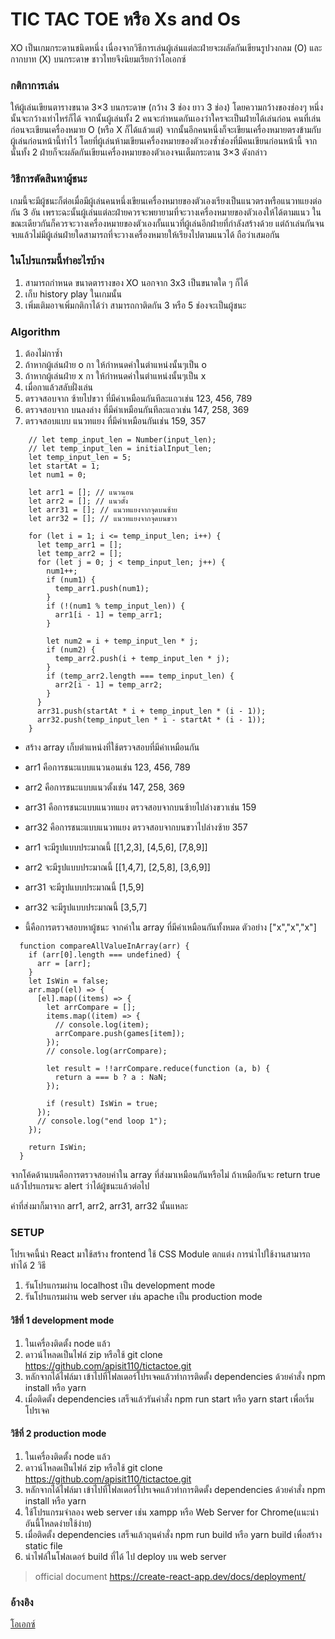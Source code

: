 # TIC TAC TOE หรือ Xs and Os

XO เป็นเกมกระดานชนิดหนึ่ง เนื่องจากวิธีการเล่นผู้เล่นแต่ละฝ่ายจะผลัดกันเขียนรูปวงกลม (O) และกากบาท (X) บนกระดาษ ชาวไทยจึงนิยมเรียกว่าโอเอกซ์

### กติกาการเล่น

ให้ผู้เล่นเขียนตารางขนาด 3×3 บนกระดาษ (กว้าง 3 ช่อง ยาว 3 ช่อง) โดยความกว้างของช่องๆ หนึ่งนั้นจะกว้างเท่าไหร่ก็ได้ จากนั้นผู้เล่นทั้ง 2 คนจะกำหนดกันเองว่าใครจะเป็นฝ่ายได้เล่นก่อน คนที่เล่นก่อนจะเขียนเครื่องหมาย O (หรือ X ก็ได้แล้วแต่) จากนั้นอีกคนหนึ่งก็จะเขียนเครื่องหมายตรงข้ามกับผู้เล่นก่อนหน้านี้ทำไว้ โดยที่ผู้เล่นห้ามเขียนเครื่องหมายของตัวเองซ้ำช่องที่มีคนเขียนก่อนหน้านี้ จากนั้นทั้ง 2 ฝ่ายก็จะผลัดกันเขียนเครื่องหมายของตัวเองจนเต็มกระดาน 3×3 ดังกล่าว

### วิธีการตัดสินหาผู้ชนะ

เกมนี้จะมีผู้ชนะก็ต่อเมื่อมีผู้เล่นคนหนึ่งเขียนเครื่องหมายของตัวเองเรียงเป็นแนวตรงหรือแนวทแยงต่อกัน 3 อัน เพราะฉะนั้นผู้เล่นแต่ละฝ่ายควรจะพยายามที่จะวางเครื่องหมายของตัวเองให้ได้ตามแนว ในขณะเดียวกันก็ควรจะวางเครื่องหมายของตัวเองกั้นแนวที่ผู้เล่นอีกฝ่ายที่กำลังสร้างด้วย แต่ถ้าเล่นกันจนจบแล้วไม่มีผู้เล่นฝ่ายใดสามารถที่จะวางเครื่องหมายให้เรียงไปตามแนวได้ ถือว่าเสมอกัน

### ในโปรแกรมนี้ทำอะไรบ้าง

1. สามารถกำหนด ขนาดตารางของ XO นอกจาก 3x3 เป็นขนาดใด ๆ ก็ได้
1. เก็บ history play ในเกมนั้น
1. เพิ่มเติมอาจเพิ่มกติกาได้ว่า สามารถกาติดกัน 3 หรือ 5 ช่องจะเป็นผู้ชนะ

### Algorithm

1. ต้องไม่กาซ้ำ
1. ถ้าหากผู้เล่นฝ่าย o กา ให้กำหนดค่าในตำแหน่งนั้นๆเป็น o
1. ถ้าหากผู้เล่นฝ่าย x กา ให้กำหนดค่าในตำแหน่งนั้นๆเป็น x
1. เมื่อกาแล้วสลับฝั่งเล่น
1. ตรวจสอบจาก ซ้ายไปขวา ที่มีค่าเหมือนกันทีละแถวเช่น 123, 456, 789
1. ตรวจสอบจาก บนลงล่าง ที่มีค่าเหมือนกันทีละแถวเช่น 147, 258, 369
1. ตรวจสอบแบบ แนวทแยง ที่มีค่าเหมือนกันเช่น 159, 357

```react
    // let temp_input_len = Number(input_len);
    // let temp_input_len = initialInput_len;
    let temp_input_len = 5;
    let startAt = 1;
    let num1 = 0;

    let arr1 = []; // แนวนอน
    let arr2 = []; // แนวตั้ง
    let arr31 = []; // แนวทแยงจากจุดบนซ้าย
    let arr32 = []; // แนวทแยงจากจุดบนขวา

    for (let i = 1; i <= temp_input_len; i++) {
      let temp_arr1 = [];
      let temp_arr2 = [];
      for (let j = 0; j < temp_input_len; j++) {
        num1++;
        if (num1) {
          temp_arr1.push(num1);
        }
        if (!(num1 % temp_input_len)) {
          arr1[i - 1] = temp_arr1;
        }

        let num2 = i + temp_input_len * j;
        if (num2) {
          temp_arr2.push(i + temp_input_len * j);
        }
        if (temp_arr2.length === temp_input_len) {
          arr2[i - 1] = temp_arr2;
        }
      }
      arr31.push(startAt * i + temp_input_len * (i - 1));
      arr32.push(temp_input_len * i - startAt * (i - 1));
    }
```

- สร้าง array เก็บตำแหน่งที่ใช้ตรวจสอบที่มีค่าเหมือนกัน
- arr1 คือการชนะแบบแนวนอนเช่น 123, 456, 789
- arr2 คือการชนะแบบแนวตั้งเช่น 147, 258, 369
- arr31 คือการชนะแบบแนวทแยง ตรวจสอบจากบนซ้ายไปล่างขวาเช่น 159
- arr32 คือการชนะแบบแนวทแยง ตรวจสอบจากบนขวาไปล่างซ้าย 357

- arr1 จะมีรูปแบบประมาณนี้ [[1,2,3], [4,5,6], [7,8,9]]
- arr2 จะมีรูปแบบประมาณนี้ [[1,4,7], [2,5,8], [3,6,9]]
- arr31 จะมีรูปแบบประมาณนี้ [1,5,9]
- arr32 จะมีรูปแบบประมาณนี้ [3,5,7]
- นี้คือการตรวจสอบหาผู้ชนะ จากค่าใน array ที่มีค่าเหมือนกันทั้งหมด ตัวอย่าง ["x","x","x"]

```react
  function compareAllValueInArray(arr) {
    if (arr[0].length === undefined) {
      arr = [arr];
    }
    let IsWin = false;
    arr.map((el) => {
      [el].map((items) => {
        let arrCompare = [];
        items.map((item) => {
          // console.log(item);
          arrCompare.push(games[item]);
        });
        // console.log(arrCompare);

        let result = !!arrCompare.reduce(function (a, b) {
          return a === b ? a : NaN;
        });

        if (result) IsWin = true;
      });
      // console.log("end loop 1");
    });

    return IsWin;
  }
```

จากโค้ดด้านบนคือการตรวจสอบค่าใน array ที่ส่งมาเหมือนกันหรือไม่ ถ้าเหมือกันจะ return true แล้วโปรแกรมจะ alert ว่าได้ผู้ชนะแล้วต่อไป

ค่าที่ส่งมาก็มาจาก arr1, arr2, arr31, arr32 นั้นแหละ

### SETUP

โปรเจคนี้นำ React มาใช้สร้าง frontend ใช้ CSS Module ตกแต่ง การนำไปใช้งานสามารถทำได้ 2 วิธี

1. รันโปรแกรมผ่าน localhost เป็น development mode
1. รันโปรแกรมผ่าน web server เช่น apache เป็น production mode

#### วิธีที่ 1 development mode

1. ในเครื่องติดตั้ง node แล้ว
1. ดาวน์โหลดเป็นไฟล์ zip หรือใช้ git clone https://github.com/apisit110/tictactoe.git
1. หลักจากได้ไฟล์มา เข้าไปที่โฟลเดอร์โปรเจคแล้วทำการติดตั้ง dependencies ด้วยคำสั่ง npm install หรือ yarn
1. เมื่อติดตั้ง dependencies เสร็จแล้วรันคำสั่ง npm run start หรือ yarn start เพื่อเริ่มโปรเจค

#### วิธีที่ 2 production mode

1. ในเครื่องติดตั้ง node แล้ว
1. ดาวน์โหลดเป็นไฟล์ zip หรือใช้ git clone https://github.com/apisit110/tictactoe.git
1. หลักจากได้ไฟล์มา เข้าไปที่โฟลเดอร์โปรเจคแล้วทำการติดตั้ง dependencies ด้วยคำสั่ง npm install หรือ yarn
1. ใช้โปรแกรมจำลอง web server เช่น xampp หรือ Web Server for Chrome(แนะนำอันนี้โหลดง่ายใช้ง่าย)
1. เมื่อติดตั้ง dependencies เสร็จแล้วฤนคำสั่ง npm run build หรือ yarn build เพื่อสร้าง static file
1. นำไฟล์ในโฟลเดอร์ build ที่ได้ ไป deploy บน web server

> official document https://create-react-app.dev/docs/deployment/

### อ้างอิง

[โอเอกซ์](https://th.wikipedia.org/wiki/%E0%B9%82%E0%B8%AD%E0%B9%80%E0%B8%AD%E0%B8%81%E0%B8%8B%E0%B9%8C)
